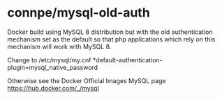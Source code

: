# connpe/mysql-old-auth

Docker build using MySQL 8 distribution but with the old authentication mechanism set as the default so that php applications
which rely on this mechanism will work with MySQL 8.

Change to /etc/mysql/my.cnf
 *default-authentication-plugin=mysql_native_password
 
Otherwise see the Docker Official Images MySQL page https://hub.docker.com/_/mysql

